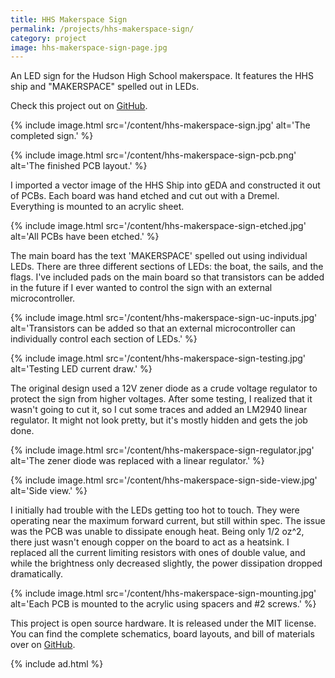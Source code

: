 ```yaml
---
title: HHS Makerspace Sign
permalink: /projects/hhs-makerspace-sign/
category: project
image: hhs-makerspace-sign-page.jpg
---
```


An LED sign for the Hudson High School makerspace. It features the HHS ship and "MAKERSPACE" spelled out in LEDs.

Check this project out on [GitHub](https://github.com/codeThatThinks/hhs-makerspace-sign).

{% include image.html src='/content/hhs-makerspace-sign.jpg' alt='The completed sign.' %}

{% include image.html src='/content/hhs-makerspace-sign-pcb.png' alt='The finished PCB layout.' %}

I imported a vector image of the HHS Ship into gEDA and constructed it out of PCBs. Each board was hand etched and cut out with a Dremel. Everything is mounted to an acrylic sheet.

{% include image.html src='/content/hhs-makerspace-sign-etched.jpg' alt='All PCBs have been etched.' %}

The main board has the text 'MAKERSPACE' spelled out using individual LEDs. There are three different sections of LEDs: the boat, the sails, and the flags. I've included pads on the main board so that transistors can be added in the future if I ever wanted to control the sign with an external microcontroller.

{% include image.html src='/content/hhs-makerspace-sign-uc-inputs.jpg' alt='Transistors can be added so that an external microcontroller can individually control each section of LEDs.' %}

{% include image.html src='/content/hhs-makerspace-sign-testing.jpg' alt='Testing LED current draw.' %}

The original design used a 12V zener diode as a crude voltage regulator to protect the sign from higher voltages. After some testing, I realized that it wasn't going to cut it, so I cut some traces and added an LM2940 linear regulator. It might not look pretty, but it's mostly hidden and gets the job done.

{% include image.html src='/content/hhs-makerspace-sign-regulator.jpg' alt='The zener diode was replaced with a linear regulator.' %}

{% include image.html src='/content/hhs-makerspace-sign-side-view.jpg' alt='Side view.' %}

I initially had trouble with the LEDs getting too hot to touch. They were operating near the maximum forward current, but still within spec. The issue was the PCB was unable to dissipate enough heat. Being only 1/2 oz^2, there just wasn't enough copper on the board to act as a heatsink. I replaced all the current limiting resistors with ones of double value, and while the brightness only decreased slightly, the power dissipation dropped dramatically.

{% include image.html src='/content/hhs-makerspace-sign-mounting.jpg' alt='Each PCB is mounted to the acrylic using spacers and #2 screws.' %}

This project is open source hardware. It is released under the MIT license. You can find the complete schematics, board layouts, and bill of materials over on [GitHub](https://github.com/codeThatThinks/hhs-makerspace-sign).

{% include ad.html %}
